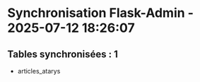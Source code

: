 # Synchronisation Flask-Admin - 2025-07-12 18:26:07

## Tables synchronisées : 1

- articles_atarys
